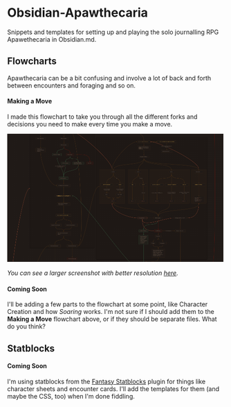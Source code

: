 # Obsidian-Apawthecaria
Snippets and templates for setting up and playing the solo journalling RPG Apawethecaria in Obsidian.md.

## Flowcharts
Apawthecaria can be a bit confusing and involve a lot of back and forth between encounters and foraging and so on. 

#### Making a Move
I made this flowchart to take you through all the different forks and decisions you need to make every time you make a move.

![Screenshot of Move Process](/APAW-Process_Screenshot-Small.png)

_You can see a larger screenshot with better resolution [here](/APAW-Process_Screenshot.png)._

#### Coming Soon
I'll be adding a few parts to the flowchart at some point, like Character Creation and how _Soaring_ works. I'm not sure if I should add them to the **Making a Move** flowchart above, or if they should be separate files. What do you think?

## Statblocks

#### Coming Soon
I'm using statblocks from the [Fantasy Statblocks](https://github.com/javalent/fantasy-statblocks) plugin for things like character sheets and encounter cards. I'll add the templates for them (and maybe the CSS, too) when I'm done fiddling. 
